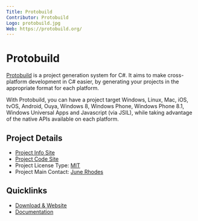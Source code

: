 ```yaml
---
Title: Protobuild
Contributor: Protobuild
Logo: protobuild.jpg
Web: https://protobuild.org/
---
```

# Protobuild

[Protobuild](https://protobuild.org) is a project generation system for C#. It aims to make cross-platform development in C# easier, by generating your projects in the appropriate format for each platform.

With Protobuild, you can have a project target Windows, Linux, Mac, iOS, tvOS, Android, Ouya, Windows 8, Windows Phone, Windows Phone 8.1, Windows Universal Apps and Javascript (via JSIL), while taking advantage of the native APIs available on each platform.

## Project Details

* [Project Info Site](https://protobuild.org/)
* [Project Code Site](https://github.com/Protobuild/)
* Project License Type: [MIT](https://github.com/Protobuild/Protobuild/blob/master/LICENSE.md)
* Project Main Contact: [June Rhodes](https://github.com/hach-que)

## Quicklinks

* [Download & Website](https://protobuild.org/)
* [Documentation](https://protobuild.readthedocs.io/en/latest/)
